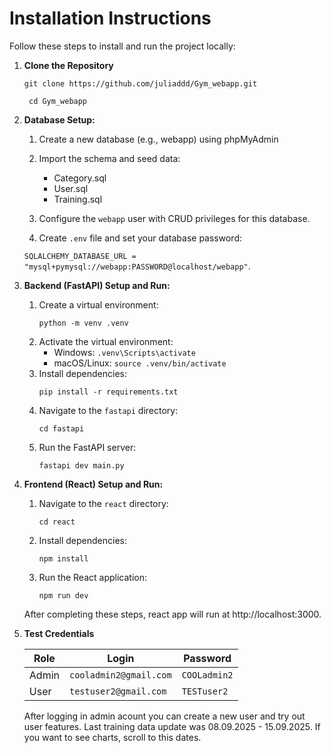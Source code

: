 # Installation Instructions

Follow these steps to install and run the project locally:

1. **Clone the Repository**
           
   ```
   git clone https://github.com/juliaddd/Gym_webapp.git
   ```
        cd Gym_webapp


3.  **Database Setup:**
    1. Create a new database (e.g., webapp) using phpMyAdmin
    2. Import the schema and seed data:

        - Category.sql
        - User.sql
        - Training.sql

    3. Configure the `webapp` user with CRUD privileges for this database.
    4. Create `.env` file and set your database password:
    
     `SQLALCHEMY_DATABASE_URL = "mysql+pymysql://webapp:PASSWORD@localhost/webapp"`.

4.  **Backend (FastAPI) Setup and Run:**

    1. Create a virtual environment:
        ```
        python -m venv .venv
        ```
    2. Activate the virtual environment:
        * Windows: `.venv\Scripts\activate`
        * macOS/Linux: `source .venv/bin/activate`
    3. Install dependencies:
        ```
        pip install -r requirements.txt
        ```
    4. Navigate to the `fastapi` directory:
        ```
        cd fastapi
        ```
    5. Run the FastAPI server:
        ```
        fastapi dev main.py
        ```

5.  **Frontend (React) Setup and Run:**
    1. Navigate to the `react` directory:
        ```
        cd react
        ```
    2. Install dependencies:
        ```
        npm install
        ```
    3. Run the React application:
        ```
        npm run dev
        ```

    After completing these steps, react app will run at http://localhost:3000.

6. **Test Credentials**

    | Role  | Login                  | Password     |
    | ----- | ---------------------- | ------------ |
    | Admin | `cooladmin2@gmail.com` | `COOLadmin2` |
    | User  | `testuser2@gmail.com`  | `TESTuser2`  |



    After logging in admin acount you can  create a new user and try out user features.
    Last training data update was 08.09.2025 - 15.09.2025. If you want to see charts, scroll to this dates.
